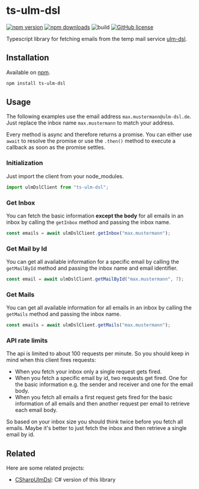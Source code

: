 # ts-ulm-dsl

[![npm version](https://img.shields.io/npm/v/ts-ulm-dsl)](https://www.npmjs.org/package/ts-ulm-dsl/)
[![npm downloads](https://img.shields.io/npm/dt/ts-ulm-dsl)](https://www.npmjs.org/package/ts-ulm-dsl/)
![build](https://github.com/DerStimmler/ts-ulm-dsl/actions/workflows/build.yml/badge.svg)
[![GitHub license](https://img.shields.io/github/license/DerStimmler/ts-ulm-dsl)](https://github.com/DerStimmler/ts-ulm-dsl/blob/master/LICENSE.md)

Typescript library for fetching emails from the temp mail service [ulm-dsl](https://ulm-dsl.de/).

## Installation

Available on [npm](https://www.npmjs.org/package/ts-ulm-dsl/).

```bash
npm install ts-ulm-dsl
```

## Usage

The following examples use the email address `max.mustermann@ulm-dsl.de`. Just replace the inbox name `max.mustermann`
to match your address.

Every method is async and therefore returns a promise. You can either use `await` to resolve the promise or use the `.then()` method to execute a callback as soon as the promise settles.

### Initialization

Just import the client from your node_modules.

```typescript
import ulmDslClient from "ts-ulm-dsl";
```

### Get Inbox

You can fetch the basic information **except the body** for all emails in an inbox by calling the `getInbox` method and
passing the inbox name.

```typescript
const emails = await ulmDslClient.getInbox("max.mustermann");
```

### Get Mail by Id

You can get all available information for a specific email by calling the `getMailById` method and passing the inbox
name and email identifier.

```typescript
const email = await ulmDslClient.getMailById("max.mustermann", 7);
```

### Get Mails

You can get all available information for all emails in an inbox by calling the `getMails` method and passing the inbox
name.

```typescript
const emails = await ulmDslClient.getMails("max.mustermann");
```

### API rate limits

The api is limited to about 100 requests per minute. So you should keep in mind when this client fires requests:

- When you fetch your inbox only a single request gets fired.
- When you fetch a specific email by id, two requests get fired. One for the basic information e.g. the sender and
  receiver and one for the email body.
- When you fetch all emails a first request gets fired for the basic information of all emails and then another request
  per email to retrieve each email body.

So based on your inbox size you should think twice before you fetch all emails. Maybe it's better to just fetch the
inbox and then retrieve a single email by id.

## Related

Here are some related projects:

- [CSharpUlmDsl](https://github.com/DerStimmler/CSharpUlmDsl): C# version of this library
